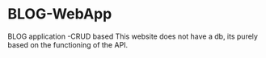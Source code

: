 # BLOG-WebApp
BLOG application -CRUD based 
This website does not have a db, its purely based on the functioning of the API.
